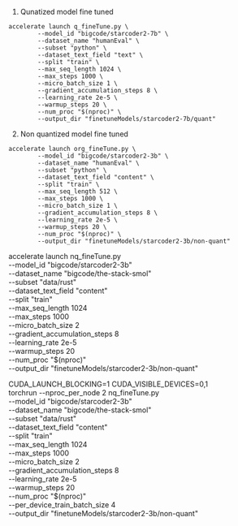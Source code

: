
1. Qunatized model fine tuned
```
accelerate launch q_fineTune.py \
        --model_id "bigcode/starcoder2-7b" \
        --dataset_name "humanEval" \
        --subset "python" \
        --dataset_text_field "text" \
        --split "train" \
        --max_seq_length 1024 \
        --max_steps 1000 \
        --micro_batch_size 1 \
        --gradient_accumulation_steps 8 \
        --learning_rate 2e-5 \
        --warmup_steps 20 \
        --num_proc "$(nproc)" \
        --output_dir "finetuneModels/starcoder2-7b/quant"
```
2. Non quantized model fine tuned
```
accelerate launch org_fineTune.py \
        --model_id "bigcode/starcoder2-3b" \
        --dataset_name "humanEval" \
        --subset "python" \
        --dataset_text_field "content" \
        --split "train" \
        --max_seq_length 512 \
        --max_steps 1000 \
        --micro_batch_size 1 \
        --gradient_accumulation_steps 8 \
        --learning_rate 2e-5 \
        --warmup_steps 20 \
        --num_proc "$(nproc)" \
        --output_dir "finetuneModels/starcoder2-3b/non-quant"
```

accelerate launch nq_fineTune.py \
        --model_id "bigcode/starcoder2-3b" \
        --dataset_name "bigcode/the-stack-smol" \
        --subset "data/rust" \
        --dataset_text_field "content" \
        --split "train" \
        --max_seq_length 1024 \
        --max_steps 1000 \
        --micro_batch_size 2 \
        --gradient_accumulation_steps 8 \
        --learning_rate 2e-5 \
        --warmup_steps 20 \
        --num_proc "$(nproc)" \
        --output_dir "finetuneModels/starcoder2-3b/non-quant"

CUDA_LAUNCH_BLOCKING=1 CUDA_VISIBLE_DEVICES=0,1 \
torchrun --nproc_per_node 2  nq_fineTune.py \
        --model_id "bigcode/starcoder2-3b" \
        --dataset_name "bigcode/the-stack-smol" \
        --subset "data/rust" \
        --dataset_text_field "content" \
        --split "train" \
        --max_seq_length 1024 \
        --max_steps 1000 \
        --micro_batch_size 2 \
        --gradient_accumulation_steps 8 \
        --learning_rate 2e-5 \
        --warmup_steps 20 \
        --num_proc "$(nproc)" \
        --per_device_train_batch_size 4 \
        --output_dir "finetuneModels/starcoder2-3b/non-quant"